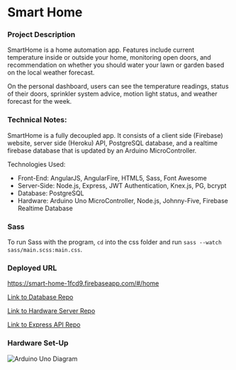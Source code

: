 # Smart Home

### Project Description

SmartHome is a home automation app. Features include current temperature inside or outside your home, monitoring open doors, and recommendation on whether you should water your lawn or garden based on the local weather forecast.

On the personal dashboard, users can see the temperature readings, status of their doors, sprinkler system advice, motion light status, and weather forecast for the week.

### Technical Notes:

SmartHome is a fully decoupled app. It consists of a client side (Firebase) website, server side (Heroku) API, PostgreSQL database, and a realtime firebase database that is updated by an Arduino MicroController.

Technologies Used:
* Front-End: AngularJS, AngularFire, HTML5, Sass, Font Awesome
* Server-Side: Node.js, Express, JWT Authentication, Knex.js, PG, bcrypt
* Database: PostgreSQL
* Hardware: Arduino Uno MicroController, Node.js, Johnny-Five, Firebase Realtime Database

### Sass
To run Sass with the program, ```cd``` into the css folder and run ```sass --watch sass/main.scss:main.css```.

### Deployed URL
https://smart-home-1fcd9.firebaseapp.com/#/home


[Link to Database Repo](https://github.com/bradford-hamilton/SmartHome-Database)

[Link to Hardware Server Repo](https://github.com/bradford-hamilton/SmartHome-HardwareFirebase)

[Link to Express API Repo](https://github.com/bradford-hamilton/SmartHome-ExpressAPI)

### Hardware Set-Up

![Arduino Uno Diagram](https://github.com/q3SmartHome/Client_Side/blob/master/SmartHomeDiagram.png)
